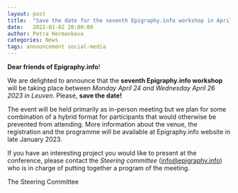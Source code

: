 ```yaml
---
layout: post
title:  "Save the date for the seventh Epigraphy.info workshop in April 2023"
date:   2022-01-02 20:00:00
author: Petra Hermankova
categories: News
tags: announcement social-media
---
```


**Dear friends of Epigraphy.info**!

We are delighted to announce that the **seventh Epigraphy.info workshop** will be taking place between *Monday April 24 and Wednesday April 26 2023 in Leuven*. Please, **save the date!**

The event will be held primarily as in-person meeting but we plan for some combination of a hybrid format for participants that would otherwise be prevented from attending.
More information about the venue, the registration and the programme will be available at Epigraphy.info website in late January 2023.

If you have an interesting project you would like to present at the conference, please contact the *Steering committee* ([info@epigraphy.info](mailto:info@epigraphy.info)) who is in charge of putting together a program of the meeting.


The Steering Committee

